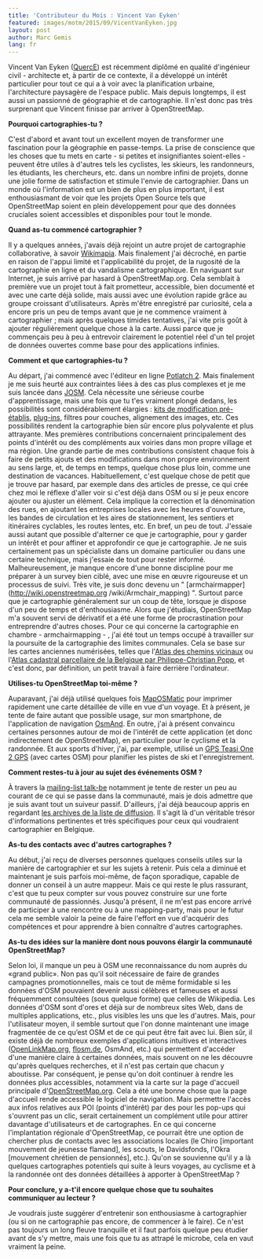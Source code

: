 ```yaml
---
title: 'Contributeur du Mois : Vincent Van Eyken'
featured: images/motm/2015/09/VicentVanEyken.jpg
layout: post
author: Marc Gemis
lang: fr
---
```


Vincent Van Eyken ([QuercE](http://www.openstreetmap.org/user/QuercE)) est récemment diplômé en qualité d'ingénieur civil - architecte et, à partir de ce contexte, il a développé un intérêt particulier pour tout ce qui a à voir avec la planification urbaine, l'architecture paysagère de l'espace public. Mais depuis longtemps, il est aussi un passionné de géographie et de cartographie. Il n'est donc pas très surprenant que Vincent finisse par arriver à OpenStreetMap.

**Pourquoi cartographies-tu ?**

C'est d'abord et avant tout un excellent moyen de transformer une fascination pour la géographie en passe-temps. La prise de conscience que les choses que tu mets en carte - si petites et insignifiantes soient-elles - peuvent être utiles à d'autres tels les cyclistes, les skieurs, les randonneurs, les étudiants, les chercheurs, etc. dans un nombre infini de projets, donne une jolie forme de satisfaction et stimule l'envie de cartographier. Dans un monde où l'information est un bien de plus en plus important, il est enthousiasmant de voir que les projets Open Source tels que OpenStreetMap soient en plein développement pour que des données cruciales soient accessibles et disponibles pour tout le monde.

**Quand as-tu commencé cartographier ?**

Il y a quelques années, j'avais déjà rejoint un autre projet de cartographie collaborative, à savoir [Wikimapia](http://wikimapia.org/). Mais finalement j'ai décroché, en partie en raison de l'appui limité et l'applicabilité du projet, de la rugosité de la cartographie en ligne et du vandalisme cartographique. En naviguant sur Internet, je suis arrivé par hasard à OpenStreetMap.org. Cela semblait à première vue un projet tout à fait prometteur, accessible, bien documenté et avec une carte déjà solide, mais aussi avec une évolution rapide grâce au groupe croissant d'utilisateurs.
Après m'être enregistré par curiosité, cela a encore pris un peu de temps avant que je ne commence vraiment à cartographier ; mais après quelques timides tentatives, j'ai vite pris goût à ajouter régulièrement quelque chose à la carte. Aussi parce que je commençais peu à peu à entrevoir clairement le potentiel réel d'un tel projet de données ouvertes comme base pour des applications infinies.

**Comment et que cartographies-tu ?**

Au départ, j'ai commencé avec l'éditeur en ligne [Potlatch 2](http://wiki.openstreetmap.org/wiki/Potlatch_2). Mais finalement je me suis heurté aux contraintes liées à des cas plus complexes et je me suis lancée dans [JOSM](http://wiki.openstreetmap.org/wiki/JOSM). Cela nécessite une sérieuse courbe d'apprentissage, mais une fois que tu t'es vraiment plongé dedans, les possibilités sont considérablement élargies : [kits de modification pré-établis](https://josm.openstreetmap.de/wiki/Presets), [plug-ins](https://josm.openstreetmap.de/wiki/Plugins), filtres pour couches, alignement des images, etc. Ces possibilités rendent la cartographie bien sûr encore plus polyvalente et plus attrayante.
Mes premières contributions concernaient principalement des points d'intérêt ou des compléments aux voiries dans mon propre village et ma région. Une grande partie de mes contributions consistent chaque fois à faire de petits ajouts et des modifications dans mon propre environnement au sens large, et, de temps en temps, quelque chose plus loin, comme une destination de vacances. Habituellement, c'est quelque chose de petit que je trouve par hasard, par exemple dans des articles de presse, ce qui crée chez moi le réflexe d'aller voir si c'est déjà dans OSM ou si je peux encore ajouter ou ajuster un élément. Cela implique la correction et la dénomination des rues, en ajoutant les entreprises locales avec les heures d'ouverture, les bandes de circulation et les aires de stationnement, les sentiers et itinéraires cyclables, les routes lentes, etc. En bref, un peu de tout. J'essaie aussi autant que possible d'alterner ce que je cartographie, pour y garder un intérêt et pour affiner et approfondir ce que je cartographie. Je ne suis certainement pas un spécialiste dans un domaine particulier ou dans une certaine technique, mais j'essaie de tout pour rester informé.
Malheureusement, je manque encore d'une bonne discipline pour me préparer à un survey bien ciblé, avec une mise en œuvre rigoureuse et un processus de suivi. Très vite, je suis donc devenu un " [armchairmapper](http://wiki.openstreetmap.org /wiki/Armchair_mapping) ". Surtout parce que je cartographie généralement sur un coup de tête, lorsque je dispose d'un peu de temps et d'enthousiasme. Alors que j'étudiais, OpenStreetMap m'a souvent servi de dérivatif et a été une forme de procrastination pour entreprendre d'autres choses.
Pour ce qui concerne la cartographie en chambre - armchairmapping - , j'ai été tout un temps occupé à travailler sur la poursuite de la cartographie des limites communales. Cela se base sur les cartes anciennes numérisées, telles que l'[Atlas des chemins vicinaux](https://nl.wikipedia.org/wiki/Atlas_der_Buurtwegen) ou l'[Atlas cadastral parcellaire de la Belgique par Philippe-Christian Popp](https://nl.wikipedia.org/wiki/Popp-kaarten), et c'est donc, par définition, un petit travail à faire derrière l'ordinateur.

**Utilises-tu OpenStreetMap toi-même ?**

Auparavant, j'ai déjà utilisé quelques fois [MapOSMatic](http://wiki.openstreetmap.org/wiki/MapOSMatic) pour imprimer rapidement une carte détaillée de ville en vue d'un voyage. Et à présent, je tente de faire autant que possible usage, sur mon smartphone, de l'application de navigation [OsmAnd](http://wiki.openstreetmap.org/wiki/OsmAnd). En outre, j'ai à présent convaincu certaines personnes autour de moi de l'intérêt de cette application (et donc indirectement de OpenStreetMap), en particulier pour le cyclisme et la randonnée. Et aux sports d'hiver, j'ai, par exemple, utilisé un [GPS Teasi One 2 GPS](http://www.teasi.eu/en/teasi-one/) (avec cartes OSM) pour planifier les pistes de ski et l'enregistrement.

**Comment restes-tu à jour au sujet des événements OSM ?**

À travers la [mailing-list talk-be](https://lists.openstreetmap.org/listinfo/talk-be) notamment je tente de rester un peu au courant de ce qui se passe dans la communauté, mais je dois admettre que je suis avant tout un suiveur passif. D'ailleurs, j'ai déjà beaucoup appris en regardant [les archives de la liste de diffusion](https://lists.openstreetmap.org/pipermail/talk-be/). Il s'agit là d'un véritable trésor d'informations pertinentes et très spécifiques pour ceux qui voudraient cartographier en Belgique.

**As-tu des contacts avec d'autres cartographes ?**

Au début, j'ai reçu de diverses personnes quelques conseils utiles sur la manière de cartographier et sur les sujets à retenir. Puis cela a diminué et maintenant je suis parfois moi-même, de façon sporadique, capable de donner un conseil à un autre mappeur. Mais ce qui reste le plus rassurant, c'est que tu peux compter sur vous pouvez construire sur une forte communauté de passionnés.
Jusqu'à présent, il ne m'est pas encore arrivé de participer à une rencontre ou à une mapping-party, mais pour le futur cela me semble valoir la peine de faire l'effort en vue d'acquérir des compétences et pour apprendre à bien connaître d'autres  cartographes.
 
**As-tu des idées sur la manière dont nous pouvons élargir la communauté OpenStreetMap?**

Selon loi, il manque un peu à OSM une reconnaissance du nom auprès du «grand public». Non pas qu'il soit nécessaire de faire de grandes campagnes promotionnelles, mais ce tout de même formidable si les données d'OSM pouvaient devenir aussi célèbres et fameuses et aussi fréquemment consultées (sous quelque forme) que celles de Wikipedia.
Les données d'OSM sont d'ores et déjà sur de nombreux sites Web, dans de multiples applications, etc., plus visibles les uns que les d'autres. Mais, pour l'utilisateur moyen, il semble surtout que l'on donne maintenant une image fragmentée de ce qu’est OSM et de ce qui peut être fait avec lui. Bien sûr, il existe déjà de nombreux exemples d'applications intuitives et interactives ([OpenLinkMap.org](http://wiki.openstreetmap.org/wiki/OpenLinkMap), [flosm.de](http://wiki.openstreetmap.org/wiki/Flosm), OsmAnd, etc.) qui permettent d'accéder d'une manière claire à certaines données, mais souvent on ne les découvre qu'après quelques recherches, et il n'est pas certain que chacun y aboutisse.
Par conséquent, je pense qu'on doit continuer à rendre les données plus accessibles, notamment via la carte sur la page d'accueil principale d'[OpenStreetMap.org](http://www.openstreetmap.org/). Cela a été une bonne chose que la page d'accueil rende accessible le logiciel de navigation. Mais permettre l'accès aux infos relatives aux POI (points d'intérêt) par des pour les pop-ups qui s'ouvrent pas un clic, serait certainement un complément utile pour attirer davantage d'utilisateurs et de cartographes.
En ce qui concerne l'implantation régionale d'OpenStreetMap, ce pourrait être une option de chercher plus de contacts avec les associations locales (le Chiro [important mouvement de jeunesse flamand], les scouts, le Davidsfonds, l'Okra [mouvement chrétien de pensionnés], etc.). Qu'on se souvienne qu'il y a là quelques cartographes potentiels qui suite à leurs voyages, au cyclisme et à la randonnée ont des données détaillées à apporter à OpenStreetMap ?
 
**Pour conclure, y a-t'il encore quelque chose que tu souhaites communiquer au lecteur ?**

Je voudrais juste suggérer d'entretenir son enthousiasme à cartographier (ou si on ne cartographie pas encore, de commencer à le faire). Ce n'est pas toujours un long fleuve tranquille et il faut parfois quelque peu étudier avant de s'y mettre, mais une fois que tu as attrapé le microbe, cela en vaut vraiment la peine.
